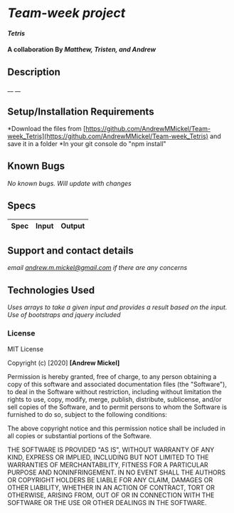 # _Team-week project_

#### _Tetris_

#### A collaboration By _Matthew, Tristen, and Andrew_

## Description

__
__

## Setup/Installation Requirements

*Download the files from [https://github.com/AndrewMMickel/Team-week_Tetris](https://github.com/AndrewMMickel/Team-week_Tetris) and save it in a folder
*In your git console do "npm install"

## Known Bugs

_No known bugs. Will update with changes_

## Specs
|Spec|Input|Output|
|----|------|------|


## Support and contact details

_email andrew.m.mickel@gmail.com if there are any concerns_

## Technologies Used

_Uses arrays to take a given input and provides a result based on the input. Use of bootstraps and jquery included_

### License

MIT License

Copyright (c) [2020] **[Andrew Mickel]**

Permission is hereby granted, free of charge, to any person obtaining a copy
of this software and associated documentation files (the "Software"), to deal
in the Software without restriction, including without limitation the rights
to use, copy, modify, merge, publish, distribute, sublicense, and/or sell
copies of the Software, and to permit persons to whom the Software is
furnished to do so, subject to the following conditions:

The above copyright notice and this permission notice shall be included in all
copies or substantial portions of the Software.

THE SOFTWARE IS PROVIDED "AS IS", WITHOUT WARRANTY OF ANY KIND, EXPRESS OR
IMPLIED, INCLUDING BUT NOT LIMITED TO THE WARRANTIES OF MERCHANTABILITY,
FITNESS FOR A PARTICULAR PURPOSE AND NONINFRINGEMENT. IN NO EVENT SHALL THE
AUTHORS OR COPYRIGHT HOLDERS BE LIABLE FOR ANY CLAIM, DAMAGES OR OTHER
LIABILITY, WHETHER IN AN ACTION OF CONTRACT, TORT OR OTHERWISE, ARISING FROM,
OUT OF OR IN CONNECTION WITH THE SOFTWARE OR THE USE OR OTHER DEALINGS IN THE
SOFTWARE.